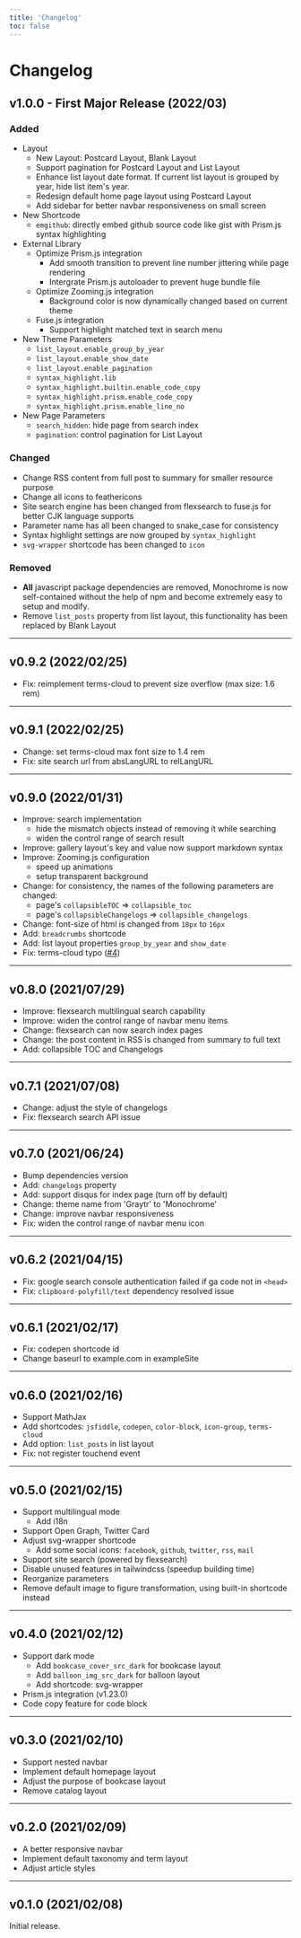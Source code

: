 ```yaml
---
title: 'Changelog'
toc: false
---
```


# Changelog

## v1.0.0 - First Major Release (2022/03)

### Added

* Layout
  * New Layout: Postcard Layout, Blank Layout
  * Support pagination for Postcard Layout and List Layout
  * Enhance list layout date format. If current list layout is grouped by year, hide list item's year.
  * Redesign default home page layout using Postcard Layout
  * Add sidebar for better navbar responsiveness on small screen
* New Shortcode
  * `emgithub`: directly embed github source code like gist with Prism.js syntax highlighting
* External Library
  * Optimize Prism.js integration
    * Add smooth transition to prevent line number jittering while page rendering
    * Intergrate Prism.js autoloader to prevent huge bundle file
  * Optimize Zooming.js integration
    * Background color is now dynamically changed based on current theme
  * Fuse.js integration
    * Support highlight matched text in search menu
* New Theme Parameters
  * `list_layout.enable_group_by_year`
  * `list_layout.enable_show_date`
  * `list_layout.enable_pagination`
  * `syntax_highlight.lib`
  * `syntax_highlight.builtin.enable_code_copy`
  * `syntax_highlight.prism.enable_code_copy`
  * `syntax_highlight.prism.enable_line_no`
* New Page Parameters
  * `search_hidden`: hide page from search index
  * `pagination`: control pagination for List Layout

### Changed

* Change RSS content from full post to summary for smaller resource purpose
* Change all icons to feathericons
* Site search engine has been changed from flexsearch to fuse.js for better CJK language supports
* Parameter name has all been changed to snake_case for consistency
* Syntax highlight settings are now grouped by `syntax_highlight`
* `svg-wrapper` shortcode has been changed to `icon`

### Removed

* **All** javascript package dependencies are removed, Monochrome is now self-contained without the help of npm and become extremely easy to setup and modify.
* Remove `list_posts` property from list layout, this functionality has been replaced by Blank Layout

---

## v0.9.2 (2022/02/25)

* Fix: reimplement terms-cloud to prevent size overflow (max size: 1.6 rem)

---

## v0.9.1 (2022/02/25)

* Change: set terms-cloud max font size to 1.4 rem
* Fix: site search url from absLangURL to relLangURL

---

## v0.9.0 (2022/01/31)

* Improve: search implementation
  * hide the mismatch objects instead of removing it while searching
  * widen the control range of search result
* Improve: gallery layout's key and value now support markdown syntax
* Improve: Zooming.js configuration
  * speed up animations
  * setup transparent background
* Change: for consistency, the names of the following parameters are changed:
  * page's `collapsibleTOC` => `collapsible_toc`
  * page's `collapsibleChangelogs` => `collapsible_changelogs`
* Change: font-size of html is changed from `18px` to `16px`
* Add: `breadcrumbs` shortcode
* Add: list layout properties `group_by_year` and `show_date`
* Fix: terms-cloud typo ([#4](https://github.com/kaiiiz/hugo-theme-monochrome/pull/4))

---

## v0.8.0 (2021/07/29)

* Improve: flexsearch multilingual search capability
* Improve: widen the control range of navbar menu items
* Change: flexsearch can now search index pages
* Change: the post content in RSS is changed from summary to full text
* Add: collapsible TOC and Changelogs

---

## v0.7.1 (2021/07/08)

* Change: adjust the style of changelogs
* Fix: flexsearch search API issue

---

## v0.7.0 (2021/06/24)

* Bump dependencies version
* Add: `changelogs` property
* Add: support disqus for index page (turn off by default)
* Change: theme name from 'Graytr' to 'Monochrome'
* Change: improve navbar responsiveness
* Fix: widen the control range of navbar menu icon

---

## v0.6.2 (2021/04/15)

* Fix: google search console authentication failed if ga code not in `<head>`
* Fix: `clipboard-polyfill/text` dependency resolved issue

---

## v0.6.1 (2021/02/17)

* Fix: codepen shortcode id
* Change baseurl to example.com in exampleSite

---

## v0.6.0 (2021/02/16)

* Support MathJax
* Add shortcodes: `jsfiddle`, `codepen`, `color-block`, `icon-group`, `terms-cloud`
* Add option: `list_posts` in list layout
* Fix: not register touchend event

---

## v0.5.0 (2021/02/15)

* Support multilingual mode
  * Add i18n
* Support Open Graph, Twitter Card
* Adjust svg-wrapper shortcode
  * Add some social icons: `facebook`, `github`, `twitter`, `rss`, `mail`
* Support site search (powered by flexsearch)
* Disable unused features in tailwindcss (speedup building time)
* Reorganize parameters
* Remove default image to figure transformation, using built-in shortcode instead

---

## v0.4.0 (2021/02/12)

* Support dark mode
  * Add `bookcase_cover_src_dark` for bookcase layout
  * Add `balloon_img_src_dark` for balloon layout
  * Add shortcode: svg-wrapper
* Prism.js integration (v1.23.0)
* Code copy feature for code block

---

## v0.3.0 (2021/02/10)

* Support nested navbar
* Implement default homepage layout
* Adjust the purpose of bookcase layout
* Remove catalog layout

---

## v0.2.0 (2021/02/09)

* A better responsive navbar
* Implement default taxonomy and term layout
* Adjust article styles

---

## v0.1.0 (2021/02/08)

Initial release.

